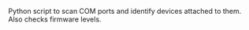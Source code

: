 Python script to scan COM ports and identify devices attached to them. Also checks firmware levels.

